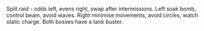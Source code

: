 Split raid - odds left, evens right, swap after intermissions.
Left soak bomb, control beam, avoid waves.
Right minimise movements, avoid circles, watch static charge.
Both bosses have a tank buster.
